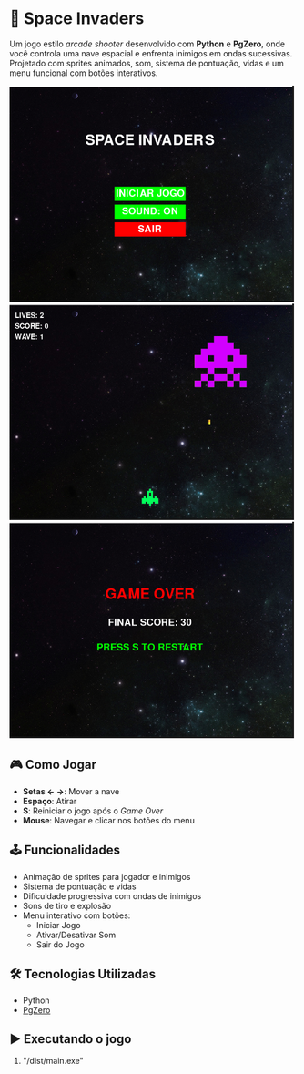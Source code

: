 # 🚀 Space Invaders

Um jogo estilo *arcade shooter* desenvolvido com **Python** e **PgZero**, onde você controla uma nave espacial e enfrenta inimigos em ondas sucessivas. Projetado com sprites animados, som, sistema de pontuação, vidas e um menu funcional com botões interativos.

![screenshot](/images/tela01.png) <!-- Substitua pelo nome correto do arquivo de imagem, se houver -->
![screenshot](/images/tela02.png) <!-- Substitua pelo nome correto do arquivo de imagem, se houver -->
![screenshot](/images/tela03.png) <!-- Substitua pelo nome correto do arquivo de imagem, se houver -->


## 🎮 Como Jogar

- **Setas ← →**: Mover a nave
- **Espaço**: Atirar
- **S**: Reiniciar o jogo após o *Game Over*
- **Mouse**: Navegar e clicar nos botões do menu

## 🕹️ Funcionalidades

- Animação de sprites para jogador e inimigos
- Sistema de pontuação e vidas
- Dificuldade progressiva com ondas de inimigos
- Sons de tiro e explosão
- Menu interativo com botões:
  - Iniciar Jogo
  - Ativar/Desativar Som
  - Sair do Jogo

## 🛠️ Tecnologias Utilizadas

- Python
- [PgZero](https://pygame-zero.readthedocs.io/en/stable/)

## ▶️ Executando o jogo

1. "/dist/main.exe"